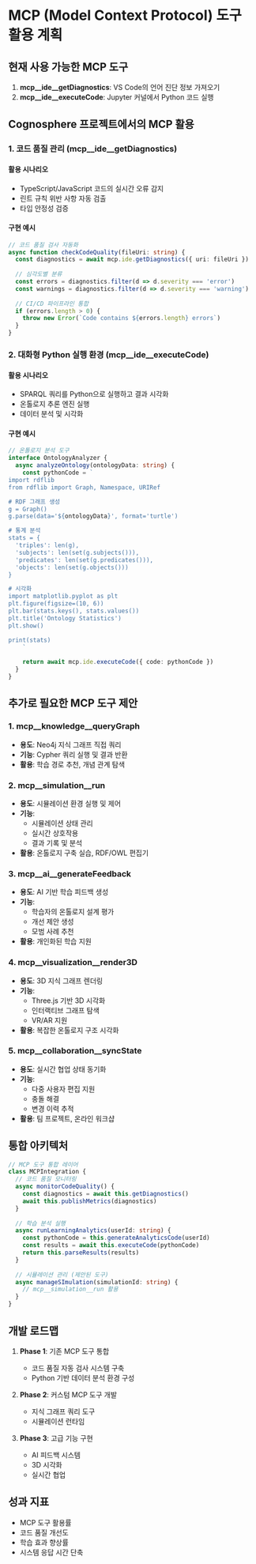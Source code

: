 # MCP (Model Context Protocol) 도구 활용 계획

## 현재 사용 가능한 MCP 도구

1. **mcp__ide__getDiagnostics**: VS Code의 언어 진단 정보 가져오기
2. **mcp__ide__executeCode**: Jupyter 커널에서 Python 코드 실행

## Cognosphere 프로젝트에서의 MCP 활용

### 1. 코드 품질 관리 (mcp__ide__getDiagnostics)

#### 활용 시나리오
- TypeScript/JavaScript 코드의 실시간 오류 감지
- 린트 규칙 위반 사항 자동 검출
- 타입 안정성 검증

#### 구현 예시
```typescript
// 코드 품질 검사 자동화
async function checkCodeQuality(fileUri: string) {
  const diagnostics = await mcp.ide.getDiagnostics({ uri: fileUri })
  
  // 심각도별 분류
  const errors = diagnostics.filter(d => d.severity === 'error')
  const warnings = diagnostics.filter(d => d.severity === 'warning')
  
  // CI/CD 파이프라인 통합
  if (errors.length > 0) {
    throw new Error(`Code contains ${errors.length} errors`)
  }
}
```

### 2. 대화형 Python 실행 환경 (mcp__ide__executeCode)

#### 활용 시나리오
- SPARQL 쿼리를 Python으로 실행하고 결과 시각화
- 온톨로지 추론 엔진 실행
- 데이터 분석 및 시각화

#### 구현 예시
```typescript
// 온톨로지 분석 도구
interface OntologyAnalyzer {
  async analyzeOntology(ontologyData: string) {
    const pythonCode = `
import rdflib
from rdflib import Graph, Namespace, URIRef

# RDF 그래프 생성
g = Graph()
g.parse(data='${ontologyData}', format='turtle')

# 통계 분석
stats = {
  'triples': len(g),
  'subjects': len(set(g.subjects())),
  'predicates': len(set(g.predicates())),
  'objects': len(set(g.objects()))
}

# 시각화
import matplotlib.pyplot as plt
plt.figure(figsize=(10, 6))
plt.bar(stats.keys(), stats.values())
plt.title('Ontology Statistics')
plt.show()

print(stats)
    `
    
    return await mcp.ide.executeCode({ code: pythonCode })
  }
}
```

## 추가로 필요한 MCP 도구 제안

### 1. mcp__knowledge__queryGraph
- **용도**: Neo4j 지식 그래프 직접 쿼리
- **기능**: Cypher 쿼리 실행 및 결과 반환
- **활용**: 학습 경로 추천, 개념 관계 탐색

### 2. mcp__simulation__run
- **용도**: 시뮬레이션 환경 실행 및 제어
- **기능**: 
  - 시뮬레이션 상태 관리
  - 실시간 상호작용
  - 결과 기록 및 분석
- **활용**: 온톨로지 구축 실습, RDF/OWL 편집기

### 3. mcp__ai__generateFeedback
- **용도**: AI 기반 학습 피드백 생성
- **기능**:
  - 학습자의 온톨로지 설계 평가
  - 개선 제안 생성
  - 모범 사례 추천
- **활용**: 개인화된 학습 지원

### 4. mcp__visualization__render3D
- **용도**: 3D 지식 그래프 렌더링
- **기능**:
  - Three.js 기반 3D 시각화
  - 인터랙티브 그래프 탐색
  - VR/AR 지원
- **활용**: 복잡한 온톨로지 구조 시각화

### 5. mcp__collaboration__syncState
- **용도**: 실시간 협업 상태 동기화
- **기능**:
  - 다중 사용자 편집 지원
  - 충돌 해결
  - 변경 이력 추적
- **활용**: 팀 프로젝트, 온라인 워크샵

## 통합 아키텍처

```typescript
// MCP 도구 통합 레이어
class MCPIntegration {
  // 코드 품질 모니터링
  async monitorCodeQuality() {
    const diagnostics = await this.getDiagnostics()
    await this.publishMetrics(diagnostics)
  }
  
  // 학습 분석 실행
  async runLearningAnalytics(userId: string) {
    const pythonCode = this.generateAnalyticsCode(userId)
    const results = await this.executeCode(pythonCode)
    return this.parseResults(results)
  }
  
  // 시뮬레이션 관리 (제안된 도구)
  async manageSImulation(simulationId: string) {
    // mcp__simulation__run 활용
  }
}
```

## 개발 로드맵

1. **Phase 1**: 기존 MCP 도구 통합
   - 코드 품질 자동 검사 시스템 구축
   - Python 기반 데이터 분석 환경 구성

2. **Phase 2**: 커스텀 MCP 도구 개발
   - 지식 그래프 쿼리 도구
   - 시뮬레이션 런타임

3. **Phase 3**: 고급 기능 구현
   - AI 피드백 시스템
   - 3D 시각화
   - 실시간 협업

## 성과 지표

- MCP 도구 활용률
- 코드 품질 개선도
- 학습 효과 향상률
- 시스템 응답 시간 단축